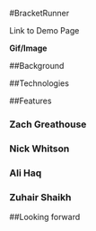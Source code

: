 #BracketRunner

Link to Demo Page

**Gif/Image**

##Background

##Technologies

##Features

### Zach Greathouse

### Nick Whitson

### Ali Haq

### Zuhair Shaikh

##Looking forward
